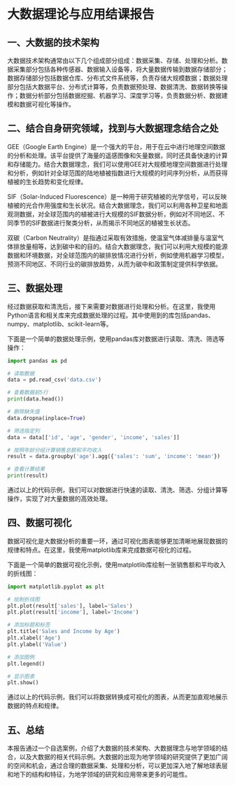# 大数据理论与应用结课报告



## 一、大数据的技术架构

大数据技术架构通常由以下几个组成部分组成：数据采集、存储、处理和分析。数据采集部分包括各种传感器、数据输入设备等，将大量数据传输到数据存储部分；数据存储部分包括数据仓库、分布式文件系统等，负责存储大规模数据；数据处理部分包括大数据平台、分布式计算等，负责数据预处理、数据清洗、数据转换等操作；数据分析部分包括数据挖掘、机器学习、深度学习等，负责数据分析、数据建模和数据可视化等操作。

## 二、结合自身研究领域，找到与大数据理念结合之处

GEE（Google Earth Engine）是一个强大的平台，用于在云中进行地理空间数据的分析和处理。该平台提供了海量的遥感图像和矢量数据，同时还具备快速的计算和存储能力。结合大数据理念，我们可以使用GEE对大规模地理空间数据进行处理和分析，例如针对全球范围的陆地植被指数进行大规模的时间序列分析，从而获得植被的生长趋势和变化规律。

SIF（Solar-Induced Fluorescence）是一种用于研究植被的光学信号，可以反映植被的光合作用强度和生长状况。结合大数据理念，我们可以利用各种卫星和地面观测数据，对全球范围内的植被进行大规模的SIF数据分析，例如对不同地区、不同季节的SIF数据进行聚类分析，从而揭示不同地区的植被生长状态。

双碳（Carbon Neutrality）是指通过采取有效措施，使温室气体减排量与温室气体排放量相等，达到碳中和的目的。结合大数据理念，我们可以利用大规模的能源数据和环境数据，对全球范围内的碳排放情况进行分析，例如使用机器学习模型，预测不同地区、不同行业的碳排放趋势，从而为碳中和政策制定提供科学依据。

## 三、数据处理

经过数据获取和清洗后，接下来需要对数据进行处理和分析。在这里，我使用Python语言和相关库来完成数据处理的过程。其中使用到的库包括pandas、numpy、matplotlib、scikit-learn等。

下面是一个简单的数据处理示例，使用pandas库对数据进行读取、清洗、筛选等操作：

```python
import pandas as pd

# 读取数据
data = pd.read_csv('data.csv')

# 查看数据前5行
print(data.head())

# 删除缺失值
data.dropna(inplace=True)

# 筛选指定列
data = data[['id', 'age', 'gender', 'income', 'sales']]

# 按照年龄分组计算销售总额和平均收入
result = data.groupby('age').agg({'sales': 'sum', 'income': 'mean'})

# 查看计算结果
print(result)

```

通过以上的代码示例，我们可以对数据进行快速的读取、清洗、筛选、分组计算等操作，实现了对大量数据的高效处理。

## 四、数据可视化

数据可视化是大数据分析的重要一环，通过可视化图表能够更加清晰地展现数据的规律和特点。在这里，我使用matplotlib库来完成数据可视化的过程。

下面是一个简单的数据可视化示例，使用matplotlib库绘制一张销售额和平均收入的折线图：

```py
import matplotlib.pyplot as plt

# 绘制折线图
plt.plot(result['sales'], label='Sales')
plt.plot(result['income'], label='Income')

# 添加标题和标签
plt.title('Sales and Income by Age')
plt.xlabel('Age')
plt.ylabel('Value')

# 添加图例
plt.legend()

# 显示图表
plt.show()

```

通过以上的代码示例，我们可以将数据转换成可视化的图表，从而更加直观地展示数据的特点和规律。

## 五、总结

本报告通过一个自选案例，介绍了大数据的技术架构、大数据理念与地学领域的结合，以及大数据的相关代码示例。大数据的出现为地学领域的研究提供了更加广阔的空间和机会，通过合理的数据采集、处理和分析，可以更加深入地了解地球表层和地下的结构和特征，为地学领域的研究和应用带来更多的可能性。
